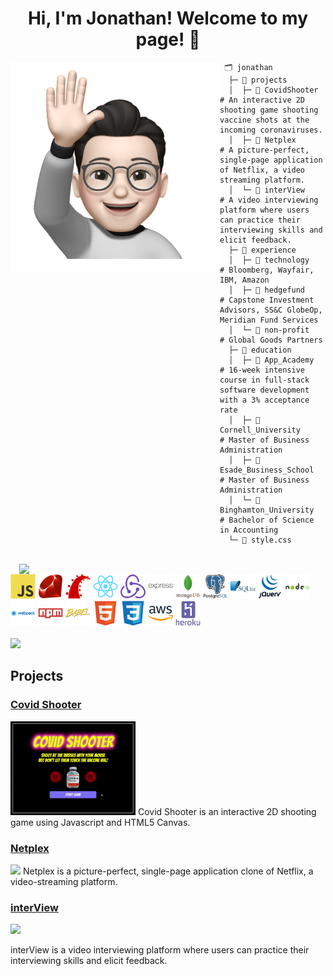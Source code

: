 <h1 align="center">Hi, I'm Jonathan! Welcome to my page! 👋 </h1>

<img align="left" src="./jonathan.png" width="335" height="335">

```
 🗂️ jonathan 
  ├─ 📁 projects  
  │  ├─ 📁 CovidShooter            # An interactive 2D shooting game shooting vaccine shots at the incoming coronaviruses.
  │  ├─ 📁 Netplex                 # A picture-perfect, single-page application of Netflix, a video streaming platform.
  │  └─ 📁 interView               # A video interviewing platform where users can practice their interviewing skills and elicit feedback.
  ├─ 📁 experience 
  │  ├─ 📄 technology              # Bloomberg, Wayfair, IBM, Amazon
  │  ├─ 📄 hedgefund               # Capstone Investment Advisors, SS&C GlobeOp, Meridian Fund Services
  │  └─ 📄 non-profit              # Global Goods Partners
  ├─ 📁 education 
  │  ├─ 📄 App_Academy             # 16-week intensive course in full-stack software development with a 3% acceptance rate
  │  ├─ 📄 Cornell_University      # Master of Business Administration 
  │  ├─ 📄 Esade_Business_School   # Master of Business Administration 
  │  └─ 📄 Binghamton_University   # Bachelor of Science in Accounting
  └─ 📄 style.css
```
<br />

<img width="490" align="right" src="https://github-readme-stats.vercel.app/api?username=hwkcode&theme=highcontrast&show_icons=true&hide_border=true&count_private=true&include_all_commits=true" />

<code><img height="40" src="https://raw.githubusercontent.com/devicons/devicon/master/icons/javascript/javascript-original.svg" alt="javascript"></code>
<code><img height="40" src="https://raw.githubusercontent.com/devicons/devicon/master/icons/ruby/ruby-original.svg" alt="ruby"></code>
<code><img height="40" src="https://raw.githubusercontent.com/devicons/devicon/master/icons/rails/rails-plain.svg" alt="rails"></code>
<code><img height="40" src="https://raw.githubusercontent.com/devicons/devicon/master/icons/react/react-original.svg" alt="react.js"></code>
<code><img height="40" src="https://raw.githubusercontent.com/devicons/devicon/master/icons/redux/redux-original.svg" alt="redux"></code>
<code><img height="40" src="https://raw.githubusercontent.com/devicons/devicon/master/icons/express/express-original-wordmark.svg" alt="express"></code>
<code><img height="40" src="https://raw.githubusercontent.com/devicons/devicon/master/icons/mongodb/mongodb-original-wordmark.svg" alt="mongodb"></code>
<code><img height="40" src="https://raw.githubusercontent.com/devicons/devicon/master/icons/postgresql/postgresql-original-wordmark.svg" alt="postgresql"></code>
<code><img height="40" src="https://raw.githubusercontent.com/devicons/devicon/master/icons/sqlite/sqlite-original-wordmark.svg" alt="sqlite"></code>
<code><img height="40" src="https://raw.githubusercontent.com/devicons/devicon/master/icons/jquery/jquery-original-wordmark.svg" alt="jquery"></code>
<code><img height="40" src="https://raw.githubusercontent.com/devicons/devicon/master/icons/nodejs/nodejs-original-wordmark.svg" alt="nodejs"></code>
<code><img height="40" src="https://raw.githubusercontent.com/devicons/devicon/master/icons/webpack/webpack-original-wordmark.svg" alt="webpack"></code>
<code><img height="40" src="https://raw.githubusercontent.com/devicons/devicon/master/icons/npm/npm-original-wordmark.svg" alt="npm"></code>
<code><img height="40" src="https://raw.githubusercontent.com/devicons/devicon/master/icons/babel/babel-original.svg" alt="babel"></code>
<code><img height="40" src="https://github.com/devicons/devicon/blob/master/icons/html5/html5-original.svg" alt="html5"></code>
<code><img height="40" src="https://raw.githubusercontent.com/devicons/devicon/master/icons/css3/css3-original.svg" alt="css3"></code>
<code><img height="40" src="https://raw.githubusercontent.com/devicons/devicon/master/icons/amazonwebservices/amazonwebservices-original-wordmark.svg" alt="amazonwebservices"></code>
<code><img height="40" src="https://raw.githubusercontent.com/devicons/devicon/master/icons/heroku/heroku-plain-wordmark.svg" alt="heroku"></code>
<br/><br/>
<img src="https://visitor-badge.deta.dev/badge?page_id=hwkcode.visitor-badge"/> 
<br/>

## Projects

### [Covid Shooter](https://hwkcode.github.io/CovidShooter/)
<img src="./gameplay.gif" width="200"/> 
Covid Shooter is an interactive 2D shooting game using Javascript and HTML5 Canvas.

### [Netplex](https://netplex-app.herokuapp.com/#/)
<img src="./netplex.gif" width="200"/> 
Netplex is a picture-perfect, single-page application clone of Netflix, a video-streaming platform.

### [interView](https://interview-mern.herokuapp.com/#/)
<img src="./interView.gif" width="200"/> 

interView is a video interviewing platform where users can practice their interviewing skills and elicit feedback.
